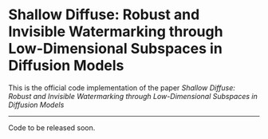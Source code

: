 # Shallow Diffuse: Robust and Invisible Watermarking through Low-Dimensional Subspaces in Diffusion Models

This is the official code implementation of the paper *Shallow Diffuse: Robust and Invisible Watermarking through Low-Dimensional Subspaces in Diffusion Models*

---
Code to be released soon.

